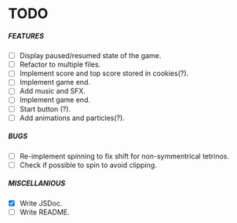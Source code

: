 # TODO
##### FEATURES

- [ ] Display paused/resumed state of the game.
- [ ] Refactor to multiple files.
- [ ] Implement score and top score stored in cookies(?).
- [ ] Implement game end.
- [ ] Add music and SFX.
- [ ] Implement game end.
- [ ] Start button (?).
- [ ] Add animations and particles(?).

##### BUGS

- [ ] Re-implement spinning to fix shift for non-symmentrical tetrinos.
- [ ] Check if possible to spin to avoid clipping.

##### MISCELLANIOUS

- [x] Write JSDoc.
- [ ] Write README.